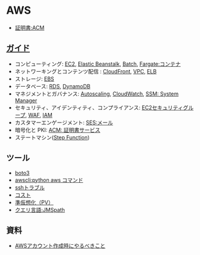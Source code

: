 
# AWS

- [証明書:ACM](acm/README.md)


## [ガイド](https://docs.aws.amazon.com/)

- コンピューティング: [EC2](ec2), [Elastic Beanstalk](beanstalk/README.md), [Batch](aws.batch.md), [Fargate:コンテナ](fargate)
- ネットワーキングとコンテンツ配信 : [CloudFront](cloudfront), [VPC](vpc), [ELB](elb)
- ストレージ: [EBS](ebs)
- データベース: [RDS](rds), [DynamoDB](dynamodb)
- マネジメントとガバナンス: [Autoscaling](autoscaling), [CloudWatch](cloudwatch), [SSM: System Manager](ssm)
- セキュリティ、アイデンティティ、コンプライアンス: [EC2セキュリティグループ](ec2/aws.securitygroup.md), [WAF](waf), [IAM](aws.iam.md)
- カスタマーエンゲージメント: [SES:メール](ses/README.md)
- 暗号化と PKI: [ACM: 証明書サービス](aws.acm.md)
- ステートマシン([Step Function](sfn/README.md))

## ツール

- [boto3](boto3.md)
- [awscli:python aws コマンド](aws.awscli.md)
- [sshトラブル](aws.ssh.md)
- [コスト](aws.cost.md)
- [準仮想化（PV）](aws.pv-grub.md)
- [クエリ言語:JMSpath](jmspath.md)


## 資料

- [AWSアカウント作成時にやるべきこと](https://tech.nri-net.com/entry/aws_first_security)